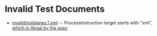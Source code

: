 # Invalid Test Documents
* [invalid/xslplanes.1.xml](http://www.cs.utexas.edu/~mitra/csFall2018/cs329/lectures/xml/xslplanes.1.xml.txt) -- ProcessInstruction target starts with "xml", [which is illegal by the spec](https://www.w3.org/TR/2008/REC-xml-20081126/#sec-pi)
